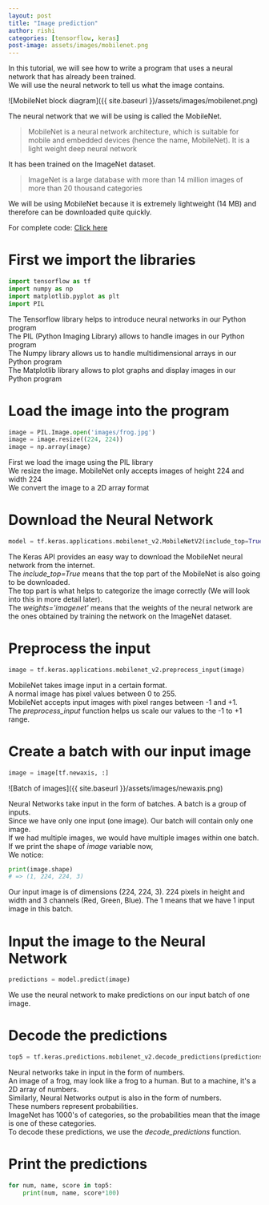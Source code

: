 ```yaml
---
layout: post
title: "Image prediction"
author: rishi
categories: [tensorflow, keras]
post-image: assets/images/mobilenet.png
---
```


In this tutorial, we will see how to write a program that uses a neural network that has already been trained.  
We will use the neural network to tell us what the image contains.  

![MobileNet block diagram]({{ site.baseurl }}/assets/images/mobilenet.png)

The neural network that we will be using is called the MobileNet.  

> MobileNet is a neural network architecture, which is suitable for mobile and embedded devices (hence the name, MobileNet). It is a light weight deep neural network

It has been trained on the ImageNet dataset.  

> ImageNet is a large database with more than 14 million images of more than 20 thousand categories

We will be using MobileNet because it is extremely lightweight (14 MB) and therefore can be downloaded quite quickly.  

For complete code: [Click here](https://nbviewer.jupyter.org/github/rishi93/thegoodpython_notebooks/blob/master/image_prediction.ipynb)

# First we import the libraries
```python
import tensorflow as tf
import numpy as np
import matplotlib.pyplot as plt
import PIL
```

The Tensorflow library helps to introduce neural networks in our Python program  
The PIL (Python Imaging Library) allows to handle images in our Python program  
The Numpy library allows us to handle multidimensional arrays in our Python program  
The Matplotlib library allows to plot graphs and display images in our Python program  

# Load the image into the program
```python
image = PIL.Image.open('images/frog.jpg')
image = image.resize((224, 224))
image = np.array(image)
```

First we load the image using the PIL library  
We resize the image. MobileNet only accepts images of height 224 and width 224  
We convert the image to a 2D array format  

# Download the Neural Network
```python
model = tf.keras.applications.mobilenet_v2.MobileNetV2(include_top=True, weights='imagenet)
```

The Keras API provides an easy way to download the MobileNet neural network from the internet.  
The *include_top=True* means that the top part of the MobileNet is also going to be downloaded.  
The top part is what helps to categorize the image correctly (We will look into this in more detail later).  
The *weights='imagenet'* means that the weights of the neural network are the ones obtained by training the network on the ImageNet dataset.  

# Preprocess the input
```python
image = tf.keras.applications.mobilenet_v2.preprocess_input(image)
```

MobileNet takes image input in a certain format.  
A normal image has pixel values between 0 to 255.  
MobileNet accepts input images with pixel ranges between -1 and +1.  
The *preprocess_input* function helps us scale our values to the -1 to +1 range.  

# Create a batch with our input image
```python
image = image[tf.newaxis, :]
```

![Batch of images]({{ site.baseurl }}/assets/images/newaxis.png)

Neural Networks take input in the form of batches. A batch is a group of inputs.  
Since we have only one input (one image). Our batch will contain only one image.  
If we had multiple images, we would have multiple images within one batch.  
If we print the shape of *image* variable now,  
We notice:
```python
print(image.shape)
# => (1, 224, 224, 3)
```
Our input image is of dimensions (224, 224, 3). 224 pixels in height and width and 3 channels (Red, Green, Blue).
The 1 means that we have 1 input image in this batch.  

# Input the image to the Neural Network
```python
predictions = model.predict(image)
```

We use the neural network to make predictions on our input batch of one image. 

# Decode the predictions
```python
top5 = tf.keras.predictions.mobilenet_v2.decode_predictions(predictions)[0]
```

Neural networks take in input in the form of numbers.  
An image of a frog, may look like a frog to a human. But to a machine, it's a 2D array of numbers.  
Similarly, Neural Networks output is also in the form of numbers.  
These numbers represent probabilities.  
ImageNet has 1000's of categories, so the probabilities mean that the image is one of these categories.  
To decode these predictions, we use the *decode_predictions* function.  

# Print the predictions
```python
for num, name, score in top5:
    print(num, name, score*100)
```